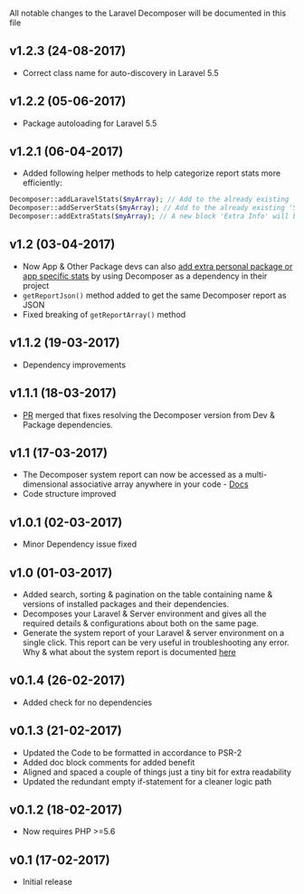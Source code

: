All notable changes to the Laravel Decomposer will be documented in this file

## v1.2.3 (24-08-2017)
- Correct class name for auto-discovery in Laravel 5.5

## v1.2.2 (05-06-2017)
- Package autoloading for Laravel 5.5

## v1.2.1 (06-04-2017)
- Added following helper methods to help categorize report stats more efficiently:

```php
Decomposer::addLaravelStats($myArray); // Add to the already existing 'Laravel Env'
Decomposer::addServerStats($myArray); // Add to the already existing 'Server Env'
Decomposer::addExtraStats($myArray); // A new block 'Extra Info' will be added containing it
```

## v1.2 (03-04-2017)
- Now App & Other Package devs can also [add extra personal package or app specific stats](https://github.com/lubusIN/laravel-decomposer/wiki/Add-your-extra-stats) by using Decomposer as a dependency in their project
- `getReportJson()` method added to get the same Decomposer report as JSON
- Fixed breaking of `getReportArray()` method

## v1.1.2 (19-03-2017)
- Dependency improvements

## v1.1.1 (18-03-2017)
- [PR](https://github.com/lubusIN/laravel-decomposer/pull/10) merged that fixes resolving the Decomposer version from Dev & Package dependencies.

## v1.1 (17-03-2017)
- The Decomposer system report can now be accessed as a multi-dimensional associative array anywhere in your code - [Docs](https://github.com/nguyentranchung/laravel-decomposer#helpers)
- Code structure improved

## v1.0.1 (02-03-2017)
- Minor Dependency issue fixed

## v1.0 (01-03-2017)
- Added search, sorting & pagination on the table containing name & versions of installed packages and their dependencies.
- Decomposes your Laravel & Server environment and gives all the required details & configurations about both on the same page.
- Generate the system report of your Laravel & server environment on a single click. This report can be very useful in troubleshooting any error. Why & what about the system report is documented [here](https://github.com/nguyentranchung/laravel-decomposer/blob/master/report.md)

## v0.1.4 (26-02-2017)
- Added check for no dependencies

## v0.1.3 (21-02-2017)
- Updated the Code to be formatted in accordance to PSR-2
- Added doc block comments for added benefit
- Aligned and spaced a couple of things just a tiny bit for extra readability
- Updated the redundant empty if-statement for a cleaner logic path

## v0.1.2 (18-02-2017)
- Now requires PHP >=5.6

## v0.1 (17-02-2017)
- Initial release

